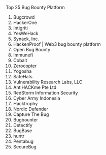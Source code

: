 Top 25 Bug Bounty Platform 

01. Bugcrowd
02. HackerOne
03. Intigriti
04. YesWeHack 
05. Synack, Inc.
06. HackenProof | Web3 bug bounty platform 
07. Open Bug Bounty
08. Immunefi
09. Cobalt
10. Zerocopter
11. Yogosha
12. SafeHats
13. Vulnerability Research Labs, LLC
14. AntiHACKme Pte Ltd
15. RedStorm Information Security
16. Cyber Army Indonesia
17. Hacktrophy
18. Nordic Defender
19. Capture The Bug
20. Bugbounter
21. Detectify
22. BugBase
23. huntr 
24. Pentabug
25. SecureBug

